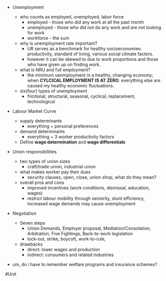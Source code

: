 - Unemployment
	- who counts as employed, unemployed, labor force
		- employed - those who did any work at all the past month
		- unemployed - those who did not do any work and are not looking for work
		- workforce - the sum
	-  why is unemployment rate important?
		- UR serves as a benchmark for healthy socioeconomies: productivity, standard of living, various social climate factors.
		- however it can be skewed to due to work proportions and those who have given up on finding work.
	- what is NRU and full employment?
		- the minimum uenmployment in a healthy, changing economy; when **CYLCICAL EMPLOYMENT IS AT ZERO**. everything else are caused my healthy economic fluctuations.
	- six(four) types of unemployment
		- fricitonal, structural, seasonal, cyclical, replacement, technological
- Labour Market Curve
	- supply determinants
		- everything + personal preferences
	- demand determinants
		- everything + 3 worker productivity factors
	- Define **wage determination** and **wage differentials**
- Union responsibilities
	- two types of union sizes
		- craft/trade union, industrial union
	- what makes worker pay their dues
		- security clauses, open, close, union shop, what do they mean?
	- overall pros and cons
		- improved incentives (work conditions, dismissal, education, wages)
		- restrict labour mobility through seniority, stunt efficiency, increased wage demands may cause unemployment
- Negotiation
	- Seven steps
		- Union Demands, Employer proposal, Mediation/Consolation, Arbitration, Five Fightings, Back-to-work legislation
		- lock-out, strike, boycott, work-to-rule, 
	- drawbacks
		- direct: lower wages and production
		- indirect: consumers and related industries




- um, do i have to remember welfare programs and insurance schemes?

#Unit